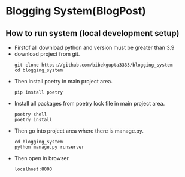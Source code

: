 # Blogging System(BlogPost) 

## How to run system (local development setup)

- Firstof all download python and version must be greater than 3.9
- download project from git. 
  ``` 
  git clone https://github.com/bibekgupta3333/blogging_system
  cd blogging_system
  ```
- Then install poetry in main project area.
  ``` 
  pip install poetry 
  ```
- Install all packages from poetry lock file in main project area.
  ``` 
  poetry shell
  poetry install
  ```
- Then go into project area where there is manage.py. 
  ``` 
  cd blogging_system
  python manage.py runserver 
  ```
- Then open in browser.
  ``` 
  localhost:8000 
  ```
